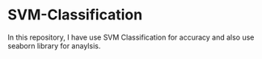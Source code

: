 # SVM-Classification
In this repository, I have use SVM Classification for accuracy and also use seaborn library for anaylsis.
